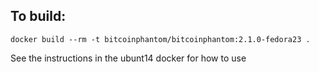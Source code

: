 To build:
---
    docker build --rm -t bitcoinphantom/bitcoinphantom:2.1.0-fedora23 .

See the instructions in the ubunt14 docker for how to use

